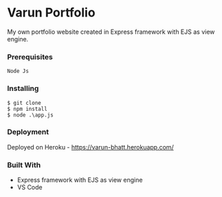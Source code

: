 # Varun Portfolio

My own portfolio website created in Express framework with EJS as view engine.

### Prerequisites

```
Node Js
```

### Installing
```
$ git clone
$ npm install
$ node .\app.js
```

### Deployment

Deployed on Heroku - https://varun-bhatt.herokuapp.com/

### Built With

* Express framework with EJS as view engine
* VS Code

